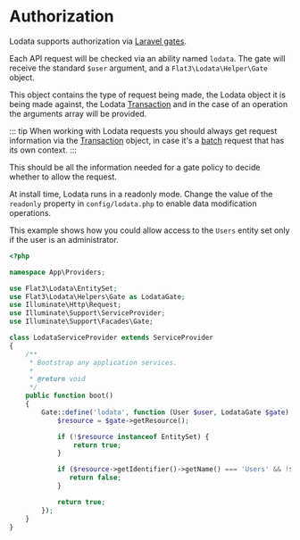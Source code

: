 # Authorization

Lodata supports authorization via [Laravel gates](https://laravel.com/docs/8.x/authorization#gates).

Each API request will be checked via an ability named `lodata`.
The gate will receive the standard `$user` argument, and a `Flat3\Lodata\Helper\Gate` object.

This object contains the type of request being made, the Lodata object it is being made against, the
Lodata [Transaction](/internals/transactions.md) and in the
case of an operation the arguments array will be provided.

::: tip
When working with Lodata requests you should always get request information via the [Transaction](/internals/transactions.md) object,
in case it's a [batch](/making-requests/batch.md) request that has its own context.
:::

This should be all the information needed for a gate policy to decide whether to allow the request.

At install time, Lodata runs in a readonly mode. Change the value of the `readonly` property in `config/lodata.php` to
enable data modification operations.

This example shows how you could allow access to the `Users` entity set only if the user is an administrator.

```php
<?php

namespace App\Providers;

use Flat3\Lodata\EntitySet;
use Flat3\Lodata\Helpers\Gate as LodataGate;
use Illuminate\Http\Request;
use Illuminate\Support\ServiceProvider;
use Illuminate\Support\Facades\Gate;

class LodataServiceProvider extends ServiceProvider
{
    /**
     * Bootstrap any application services.
     *
     * @return void
     */
    public function boot()
    {
        Gate::define('lodata', function (User $user, LodataGate $gate) {
            $resource = $gate->getResource();

            if (!$resource instanceof EntitySet) {
                return true;
            }

            if ($resource->getIdentifier()->getName() === 'Users' && !$user->isAdministrator()) {
               return false;
            }

            return true;
        });
    }
}
```